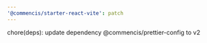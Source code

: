 ```yaml
---
'@commencis/starter-react-vite': patch
---
```


chore(deps): update dependency @commencis/prettier-config to v2

